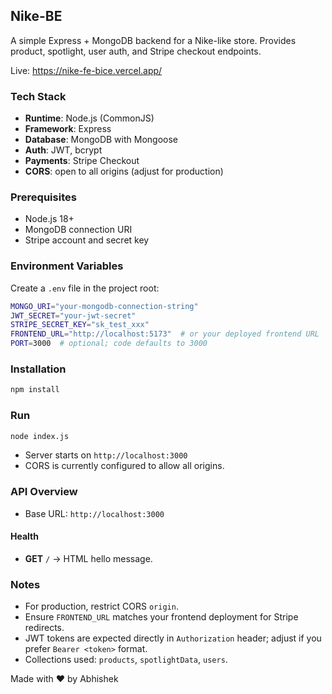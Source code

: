 ## Nike-BE

A simple Express + MongoDB backend for a Nike-like store. Provides product, spotlight, user auth, and Stripe checkout endpoints.

Live: https://nike-fe-bice.vercel.app/

### Tech Stack
- **Runtime**: Node.js (CommonJS)
- **Framework**: Express
- **Database**: MongoDB with Mongoose
- **Auth**: JWT, bcrypt
- **Payments**: Stripe Checkout
- **CORS**: open to all origins (adjust for production)

### Prerequisites
- Node.js 18+
- MongoDB connection URI
- Stripe account and secret key

### Environment Variables
Create a `.env` file in the project root:

```bash
MONGO_URI="your-mongodb-connection-string"
JWT_SECRET="your-jwt-secret"
STRIPE_SECRET_KEY="sk_test_xxx"
FRONTEND_URL="http://localhost:5173"  # or your deployed frontend URL
PORT=3000  # optional; code defaults to 3000
```

### Installation
```bash
npm install
```

### Run
```bash
node index.js
```
- Server starts on `http://localhost:3000`
- CORS is currently configured to allow all origins.

### API Overview

- Base URL: `http://localhost:3000`

#### Health
- **GET** `/` → HTML hello message.


### Notes
- For production, restrict CORS `origin`.
- Ensure `FRONTEND_URL` matches your frontend deployment for Stripe redirects.
- JWT tokens are expected directly in `Authorization` header; adjust if you prefer `Bearer <token>` format.
- Collections used: `products`, `spotlightData`, `users`.

Made with ❤️ by Abhishek